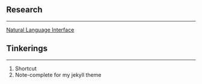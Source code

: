 ## Research
---

[Natural Language Interface](nli.html)

## Tinkerings
---

1. Shortcut
2. Note-complete for my jekyll theme
